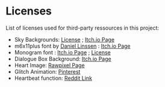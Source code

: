# Licenses

List of licenses used for third-party ressources in this project:

- Sky Backgrounds: [License](https://craftpix.net/file-licenses/) ; [Itch.io Page](https://free-game-assets.itch.io/free-sky-with-clouds-background-pixel-art-set)
- m6x11plus font by [Daniel Linssen](https://managore.itch.io/) : [Itch.io Page](https://managore.itch.io/m6x11)
- Monogram font : [Itch.io Page](https://datagoblin.itch.io/monogram) ; [License](https://creativecommons.org/publicdomain/zero/1.0/)
- Dialogue Box Background: [Itch.io Page](https://2bitcrook.itch.io/gameboy-dialogue-frames)
- Heart Image: [Rawpixel Page](https://www.rawpixel.com/image/6285666/png-sticker-heart)
- Glitch Animation: [Pinterest](https://fr.pinterest.com/pin/627548529358587736/)
- Heartbeat function: [Reddit Link](https://www.reddit.com/r/Physics/comments/30royq/comment/m9ep9mw/)